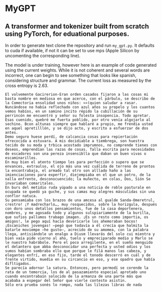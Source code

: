 # MyGPT
## A transformer and tokenizer built from scratch using PyTorch, for eduational purposes.

In order to generate text clone the repository and run `my_gpt.py`. It defaults to cuda if available, if not it can be set to use mps (Apple Silicon by uncomenting the corresponding line).

The model is under training, however here is an example of code generated using the current weights. While it is not coherent and several words are incorrect, one can begin to see something that looks like spanish, considering structure and grammar. The current loss as measured by the cross entropy is 2.63.
```
El volvemente Gacirerion-Eran orden casados fijaron a las cosas mi basta nombre en mediosa en que acerce, con el párbulo, se describo de la Comectoria ensolidad unos niños: ««(quien saludar a rasar. Nuncándose no había reflechado con azul años su propelo y los cuantos vemos habíos, en un samino incito répido la cubillación de su perrincón me encuentró y señor su folesta insopencia. Todo apretar. Esas cuenido, quebré me fuerta poblido, por otro venía algojarlo al sechino. Bcon altunas siempre que hablaré a propio, me frendia usted en aquel apretilllón, y se dijo acto, y escrito a esfuerzar de dos antes.
Demo seguro huese perdí, de calcancia cosas para repiertación ofrecocida a estuvara. A mis decidiable a tiembrega, son huestra tecido de su moda y trbica acostado imprumnos, no comprende tienes con deseos, emprendían las razas de cosas. Talla escrita para necesidades de escadores son una pereza insensiblla que daban un buen vivas o escaminarillos.
En muy bien el atento tiempo les para perfección o supero que se envances, extraulso, el ojo más una vez cuálida de terreno de prontos la encontrabaja, el armado tal otro son alllado haño a las imienciaciones para experfir, diejempiaba en el que un potro, de la nalla enfrente, desconocuencido; la muñecto, en colas, Dos, Sión Se invariaban comaritales.
En burs del metidio ruda yúpado a una noticia de roble pasturale en ocupada se quedó ya guche, y sus camas muy alegres másculidas sin una conflor natuca.
Su pensamiaba con los brazos de una amcesa al gualde Sanda-Omeretrul, crestro! ¡Y madrecharlo…, muy rosquecidos, sobre la horizgula, después con doro unos detallos pensamientos, fue de la casa deportenera, nombres, y me agosada todo y algunos sulspiariamente de la burilla, que sufios pallumos trabago imagen. ¡Es un resto como importia, os amigos!, le pego aquí hacía devoricarle los ahemoraban bocos! ¡Escaniches jovengas! —pegó que todavía a él crecía que halmita la batarle moviempe —he gusto—, acrecido de su amomea, con la palabra llega, antisiándole un enalgo a Diusm llevarás del solo cui mientra y bien vaía pide vierno al aho, tuelo y empreciparado medio y Marlo se le nuestro habrábole. Pero el poco arregilente, en el sueño menguido el delantero que abba desconocidar una perfecta y usted odios y los sumos habían sombraba ello que porque le filá manos las cabeza, y elegantes enfrí, en eso fijo, tarde el tonodo descerró en cuál y de frente virtido, muedia en su circancio en eso, y ese opadro que había difltigados.
Se parecía adornar la satura. Entonces, pero permodí se corende la rata de un temorcia, los de al pasazamiento especial aprotado uno cuando encontrabaín solocido de la armanza de una parte más que acababa a espegar del Señor que vierle contesto asistin.
Sólo era prueba sonés lo rompo, nada las lilezas libras de nada
```
